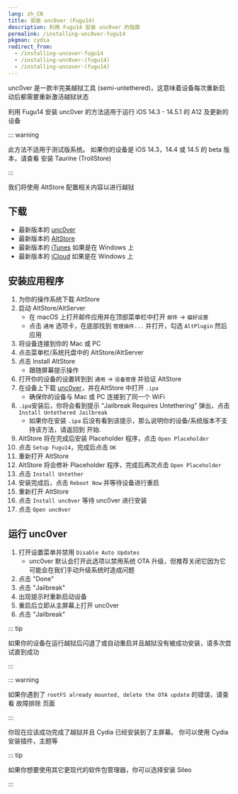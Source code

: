 ```yaml
---
lang: zh_CN
title: 安装 unc0ver (Fugu14)
description: 利用 Fugu14 安装 unc0ver 的指南
permalink: /installing-unc0ver-fugu14
pkgman: cydia
redirect_from:
  - /installing-uncover-fugu14
  - /installing-unc0ver-(fugu14)
  - /installing-uncover-(fugu14)
---
```


unc0ver 是一款<router-link to="/types-of-jailbreak/#semi-untethered-jailbreaks">半完美越狱工具 (semi-untethered)</router-link>，这意味着设备每次重新启动后都需要重新激活越狱状态

利用 Fugu14 安装 unc0ver 的方法适用于运行 iOS 14.3 - 14.5.1 的 A12 及更新的设备

::: warning

此方法不适用于测试版系统。 如果你的设备是 iOS 14.3，14.4 或 14.5 的 beta 版本，请查看 <router-link to="/installing-taurine-trollstore">安装 Taurine (TrollStore)</router-link>

:::

我们将使用 AltStore 配置相关内容以进行越狱

## 下载

- 最新版本的 [unc0ver](https://unc0ver.dev)
- 最新版本的 [AltStore](http://altstore.io/)
- 最新版本的 [iTunes](https://www.apple.com/itunes/download/win32) 如果是在 Windows 上
- 最新版本的 [iCloud](https://secure-appnld.apple.com/windows/061-91601-20200323-974a39d0-41fc-4761-b571-318b7d9205ed/iCloudSetup.exe) 如果是在 Windows 上

## 安装应用程序

1. 为你的操作系统下载 AltStore
2. 启动 AltStore/AltServer
   - 在 macOS 上打开邮件应用并在顶部菜单栏中打开 `邮件` -> `偏好设置`
   - 点击 `通用` 选项卡，在底部找到 `管理插件...` 并打开，勾选 `AltPlugin` 然后应用
3. 将设备连接到你的 Mac 或 PC
4. 点击菜单栏/系统托盘中的 AltStore/AltServer
5. 点击 Install AltStore
   - 跟随屏幕提示操作
6. 打开你的设备的设置转到到 `通用` -> `设备管理` 并验证 AltStore
7. 在设备上下载 [unc0ver](https://unc0ver.dev)，并在AltStore 中打开 `.ipa`
   - 确保你的设备与 Mac 或 PC 连接到了同一个 WiFi
8. `.ipa`安装后，你将会看到提示 “Jailbreak Requires Untethering” 弹出，点击 `Install Untethered Jailbreak`
   - 如果你在安装 `.ipa` 后没有看到该提示，那么说明你的设备/系统版本不支持该方法，请返回到 <router-link to="/get-started">开始</router-link>.
9. AltStore 将在完成后安装 Placeholder 程序，点击 `Open Placeholder`
10. 点击 `Setup Fugu14`，完成后点击 `OK`
11. 重新打开 AltStore
12. AltStore 将会修补 Placeholder 程序，完成后再次点击 `Open Placeholder`
13. 点击 `Install Untether`
14. 安装完成后，点击 `Reboot Now` 并等待设备进行重启
15. 重新打开 AltStore
16. 点击 `Install unc0ver` 等待 unc0ver 进行安装
17. 点击 `Open unc0ver`

## 运行 unc0ver

1. 打开设置菜单并禁用 `Disable Auto Updates`
   - unc0ver 默认会打开此选项以禁用系统 OTA 升级，但推荐关闭它因为它可能会在我们手动升级系统时造成问题
2. 点击 "Done"
3. 点击 "Jailbreak"
4. 出现提示时重新启动设备
5. 重启后立即从主屏幕上打开 unc0ver
6. 点击 "Jailbreak"

::: tip

如果你的设备在运行越狱后闪退了或自动重启并且越狱没有被成功安装，请多次尝试直到成功

:::

::: warning

如果你遇到了 `rootFS already mounted, delete the OTA update` 的错误，请查看 <router-link to="/troubleshooting/#rootfs-already-mounted">故障排除</router-link> 页面

:::

你现在应该成功完成了越狱并且 Cydia 已经安装到了主屏幕。 你可以使用 Cydia 安装<router-link to="/faq/#what-are-tweaks">插件</router-link>，主题等

::: tip

如果你想要使用其它更现代的软件包管理器，你可以选择<router-link to="/installing-sileo">安装 Sileo</router-link>

:::
